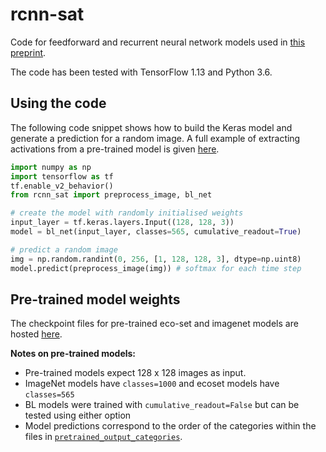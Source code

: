 # rcnn-sat

Code for feedforward and recurrent neural network models used in
[this preprint](https://doi.org/10.1101/677237).

The code has been tested with TensorFlow 1.13 and Python 3.6.

## Using the code

The following code snippet shows how to build the Keras model and generate a prediction for a random image. A full example of extracting activations from a pre-trained model is given [here](https://github.com/cjspoerer/rcnn-sat/blob/master/restore_and_extract_activations.ipynb).

```python
import numpy as np
import tensorflow as tf
tf.enable_v2_behavior()
from rcnn_sat import preprocess_image, bl_net

# create the model with randomly initialised weights
input_layer = tf.keras.layers.Input((128, 128, 3))
model = bl_net(input_layer, classes=565, cumulative_readout=True)

# predict a random image
img = np.random.randint(0, 256, [1, 128, 128, 3], dtype=np.uint8)
model.predict(preprocess_image(img)) # softmax for each time step
```

## Pre-trained model weights

The checkpoint files for pre-trained eco-set and imagenet models are hosted
[here](https://osf.io/mz9hw/).


**Notes on pre-trained models:**
- Pre-trained models expect 128 x 128 images as input.
- ImageNet models have `classes=1000` and ecoset models have `classes=565`
- BL models were trained with `cumulative_readout=False` but can be tested using either option
- Model predictions correspond to the order of the categories within the files in
[`pretrained_output_categories`](https://github.com/cjspoerer/rcnn-sat/pretrained_output_categories).
